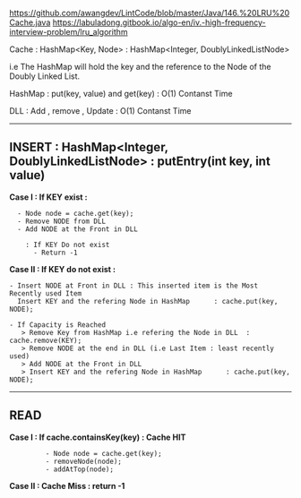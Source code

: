 
 https://github.com/awangdev/LintCode/blob/master/Java/146.%20LRU%20Cache.java
 https://labuladong.gitbook.io/algo-en/iv.-high-frequency-interview-problem/lru_algorithm

 Cache : HashMap<Key, Node>  : HashMap<Integer, DoublyLinkedListNode>
 
 i.e The HashMap will hold the key and the reference to the Node of the Doubly Linked List.


HashMap : put(key, value) and  get(key)  :  O(1) Contanst Time

DLL     : Add , remove , Update          :  O(1) Contanst Time 

---------------------------------------------------------------------------------

## INSERT : HashMap<Integer, DoublyLinkedListNode> : putEntry(int key, int value)

 **Case I : If KEY exist :**
 
	  - Node node = cache.get(key); 
	  - Remove NODE from DLL 
	  - Add NODE at the Front in DLL
		  
        : If KEY Do not exist 
		  - Return -1

 **Case II : If KEY do not exist :**  

    - Insert NODE at Front in DLL : This inserted item is the Most Recently used Item 
      Insert KEY and the refering Node in HashMap      : cache.put(key, NODE);
	  
    - If Capacity is Reached 
       > Remove Key from HashMap i.e refering the Node in DLL  : cache.remove(KEY);
       > Remove NODE at the end in DLL (i.e Last Item : least recently used)
       > Add NODE at the Front in DLL 
       > Insert KEY and the refering Node in HashMap      : cache.put(key, NODE);
       
---------------------------------------------------------------------------------		 

## READ	
 
   **Case I : If cache.containsKey(key)   : Cache HIT** 
   
             - Node node = cache.get(key);
             - removeNode(node);
             - addAtTop(node); 
			 
   **Case II : Cache Miss : return -1**	 
		 
